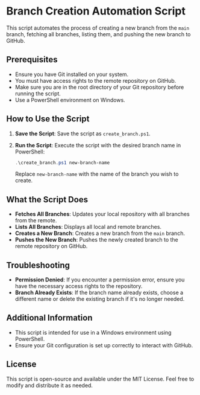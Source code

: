 # Branch Creation Automation Script

This script automates the process of creating a new branch from the `main` branch, fetching all branches, listing them, and pushing the new branch to GitHub.

## Prerequisites

- Ensure you have Git installed on your system.
- You must have access rights to the remote repository on GitHub.
- Make sure you are in the root directory of your Git repository before running the script.
- Use a PowerShell environment on Windows.

## How to Use the Script

1. **Save the Script**: Save the script as `create_branch.ps1`.

2. **Run the Script**: Execute the script with the desired branch name in PowerShell:
   ```powershell
   .\create_branch.ps1 new-branch-name
   ```

   Replace `new-branch-name` with the name of the branch you wish to create.

## What the Script Does

- **Fetches All Branches**: Updates your local repository with all branches from the remote.
- **Lists All Branches**: Displays all local and remote branches.
- **Creates a New Branch**: Creates a new branch from the `main` branch.
- **Pushes the New Branch**: Pushes the newly created branch to the remote repository on GitHub.

## Troubleshooting

- **Permission Denied**: If you encounter a permission error, ensure you have the necessary access rights to the repository.
- **Branch Already Exists**: If the branch name already exists, choose a different name or delete the existing branch if it's no longer needed.

## Additional Information

- This script is intended for use in a Windows environment using PowerShell.
- Ensure your Git configuration is set up correctly to interact with GitHub.

## License

This script is open-source and available under the MIT License. Feel free to modify and distribute it as needed.